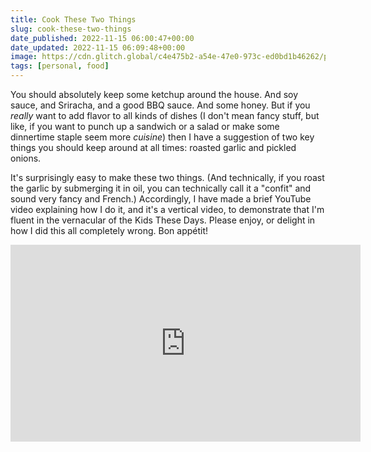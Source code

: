```yaml
---
title: Cook These Two Things
slug: cook-these-two-things
date_published: 2022-11-15 06:00:47+00:00
date_updated: 2022-11-15 06:09:48+00:00
image: https://cdn.glitch.global/c4e475b2-a54e-47e0-973c-ed0bd1b46262/pickled-onions.png?v=1669517076392
tags: [personal, food]
---
```

You should absolutely keep some ketchup around the house. And soy sauce, and Sriracha, and a good BBQ sauce. And some honey. But if you *really* want to add flavor to all kinds of dishes (I don't mean fancy stuff, but like, if you want to punch up a sandwich or a salad or make some dinnertime staple seem more *cuisine*) then I have a suggestion of two key things you should keep around at all times: roasted garlic and pickled onions.

It's surprisingly easy to make these two things. (And technically, if you roast the garlic by submerging it in oil, you can technically call it a "confit" and sound very fancy and French.) Accordingly, I have made a brief YouTube video explaining how I do it, and it's a vertical video, to demonstrate that I'm fluent in the vernacular of the Kids These Days. Please enjoy, or delight in how I did this all completely wrong. Bon appétit!

<iframe width="560" height="315" src="https://www.youtube-nocookie.com/embed/hZCk7VCdW5I" title="YouTube video player" frameborder="0" allow="accelerometer; autoplay; clipboard-write; encrypted-media; gyroscope; picture-in-picture" allowfullscreen></iframe>
